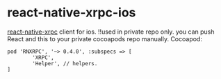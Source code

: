 # react-native-xrpc-ios

[react-native-xrpc](https://github.com/webee/react-native-xrpc) client for ios.
!!used in private repo only.
you can push React and this to your private cocoapods repo manually.
Cocoapod:
```
pod 'RNXRPC', '~> 0.4.0', :subspecs => [
        'XRPC',
        'Helper', // helpers.
]
```
